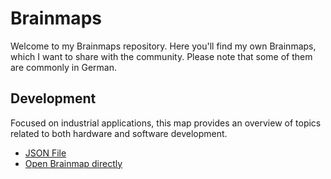 # Brainmaps

Welcome to my Brainmaps repository. Here you'll find my own Brainmaps, which I want to share with the community. Please note that some of them are commonly in German.

## Development

Focused on industrial applications, this map provides an overview of topics related to both hardware and software development.

- [JSON File](https://raw.githubusercontent.com/mgiesen/Brainmaps/main/Development/development.json)
- [Open Brainmap directly](https://mgiesen.github.io/OpenBrainMap/?map=https://raw.githubusercontent.com/mgiesen/Brainmaps/main/Development/development.json)
